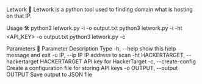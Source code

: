 Letwork 🏢
Letwork is a python tool used to finding domain what is hosting on that IP.

Usage 🛠
python3 letwork.py -i <IP> -o output.txt 
python3 letwork.py -i <IP> -ht <API_KEY> -o output.txt
python3 letwork.py -c

Parameters 🧰
Parameter	Description	Type
-h, --help                        show this help message and exit
-u IP, --ip IP                    IP address to scan
-ht HACKERTARGET, --hackertarget  HACKERTARGET API key for HackerTarget
-c, --create-config               Create a configuration file for storing API keys
-o OUTPUT, --output OUTPUT        Save output to JSON file
